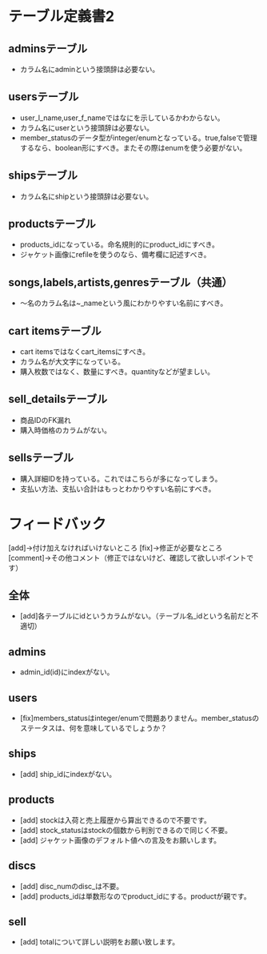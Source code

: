 # テーブル定義書2

## adminsテーブル
- カラム名にadminという接頭辞は必要ない。

## usersテーブル
- user_l_name,user_f_nameではなにを示しているかわからない。
- カラム名にuserという接頭辞は必要ない。
- member_statusのデータ型がinteger/enumとなっている。true,falseで管理するなら、boolean形にすべき。またその際はenumを使う必要がない。

## shipsテーブル
- カラム名にshipという接頭辞は必要ない。

## productsテーブル
- products_idになっている。命名規則的にproduct_idにすべき。
- ジャケット画像にrefileを使うのなら、備考欄に記述すべき。

## songs,labels,artists,genresテーブル（共通）
- ～名のカラム名は~_nameという風にわかりやすい名前にすべき。

## cart itemsテーブル
- cart itemsではなくcart_itemsにすべき。
- カラム名が大文字になっている。
- 購入枚数ではなく、数量にすべき。quantityなどが望ましい。

## sell_detailsテーブル
- 商品IDのFK漏れ
- 購入時価格のカラムがない。

## sellsテーブル
- 購入詳細IDを持っている。これではこちらが多になってしまう。
- 支払い方法、支払い合計はもっとわかりやすい名前にすべき。


# フィードバック
[add]→付け加えなければいけないところ
[fix]→修正が必要なところ
[comment]→その他コメント（修正ではないけど、確認して欲しいポイントです）

## 全体
- [add]各テーブルにidというカラムがない。（テーブル名_idという名前だと不適切）

## admins
- admin_id(id)にindexがない。

## users
- [fix]members_statusはinteger/enumで問題ありません。member_statusのステータスは、何を意味しているでしょうか？

## ships
- [add] ship_idにindexがない。

## products
- [add] stockは入荷と売上履歴から算出できるので不要です。
- [add] stock_statusはstockの個数から判別できるので同じく不要。
- [add] ジャケット画像のデフォルト値への言及をお願いします。

## discs
- [add] disc_numのdisc_は不要。
- [add] products_idは単数形なのでproduct_idにする。productが親です。

## sell
- [add] totalについて詳しい説明をお願い致します。
